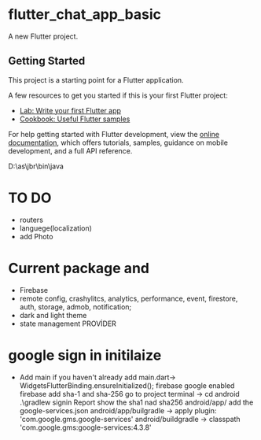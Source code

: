 # flutter_chat_app_basic

A new Flutter project.

## Getting Started

This project is a starting point for a Flutter application.

A few resources to get you started if this is your first Flutter project:

- [Lab: Write your first Flutter app](https://docs.flutter.dev/get-started/codelab)
- [Cookbook: Useful Flutter samples](https://docs.flutter.dev/cookbook)

For help getting started with Flutter development, view the
[online documentation](https://docs.flutter.dev/), which offers tutorials,
samples, guidance on mobile development, and a full API reference.

D:\as\jbr\bin\java
# TO DO
- routers
- languege(localization)
- add Photo

# Current package and 
- Firebase
- remote config, crashylitcs, analytics, performance, event, firestore, auth, storage, admob, notification;
- dark and light theme
- state management PROVİDER

# google sign in initilaize
-   Add main if you haven't already
    add main.dart-> WidgetsFlutterBinding.ensureInitialized();
    firebase google enabled
    firebase add sha-1 and sha-256 
    go to project terminal ->   cd android
                                .\gradlew signin Report
                                show the sha1 nad sha256
    android/app/ add the google-services.json
    android/app/builgradle  ->   apply plugin: 'com.google.gms.google-services'
    android/buildgradle ->  classpath 'com.google.gms:google-services:4.3.8'
